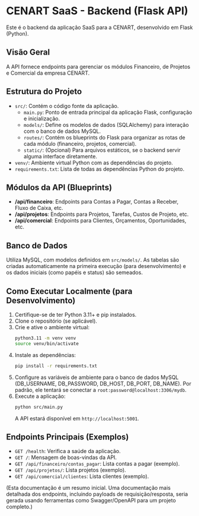 # CENART SaaS - Backend (Flask API)

Este é o backend da aplicação SaaS para a CENART, desenvolvido em Flask (Python).

## Visão Geral

A API fornece endpoints para gerenciar os módulos Financeiro, de Projetos e Comercial da empresa CENART.

## Estrutura do Projeto

-   `src/`: Contém o código fonte da aplicação.
    -   `main.py`: Ponto de entrada principal da aplicação Flask, configuração e inicialização.
    -   `models/`: Define os modelos de dados (SQLAlchemy) para interação com o banco de dados MySQL.
    -   `routes/`: Contém os blueprints do Flask para organizar as rotas de cada módulo (financeiro, projetos, comercial).
    -   `static/`: (Opcional) Para arquivos estáticos, se o backend servir alguma interface diretamente.
-   `venv/`: Ambiente virtual Python com as dependências do projeto.
-   `requirements.txt`: Lista de todas as dependências Python do projeto.

## Módulos da API (Blueprints)

-   **/api/financeiro**: Endpoints para Contas a Pagar, Contas a Receber, Fluxo de Caixa, etc.
-   **/api/projetos**: Endpoints para Projetos, Tarefas, Custos de Projeto, etc.
-   **/api/comercial**: Endpoints para Clientes, Orçamentos, Oportunidades, etc.

## Banco de Dados

Utiliza MySQL, com modelos definidos em `src/models/`. As tabelas são criadas automaticamente na primeira execução (para desenvolvimento) e os dados iniciais (como papéis e status) são semeados.

## Como Executar Localmente (para Desenvolvimento)

1.  Certifique-se de ter Python 3.11+ e pip instalados.
2.  Clone o repositório (se aplicável).
3.  Crie e ative o ambiente virtual:
    ```bash
    python3.11 -m venv venv
    source venv/bin/activate
    ```
4.  Instale as dependências:
    ```bash
    pip install -r requirements.txt
    ```
5.  Configure as variáveis de ambiente para o banco de dados MySQL (DB_USERNAME, DB_PASSWORD, DB_HOST, DB_PORT, DB_NAME). Por padrão, ele tentará se conectar a `root:password@localhost:3306/mydb`.
6.  Execute a aplicação:
    ```bash
    python src/main.py
    ```
    A API estará disponível em `http://localhost:5001`.

## Endpoints Principais (Exemplos)

-   `GET /health`: Verifica a saúde da aplicação.
-   `GET /`: Mensagem de boas-vindas da API.
-   `GET /api/financeiro/contas_pagar`: Lista contas a pagar (exemplo).
-   `GET /api/projetos/`: Lista projetos (exemplo).
-   `GET /api/comercial/clientes`: Lista clientes (exemplo).

(Esta documentação é um resumo inicial. Uma documentação mais detalhada dos endpoints, incluindo payloads de requisição/resposta, seria gerada usando ferramentas como Swagger/OpenAPI para um projeto completo.)

